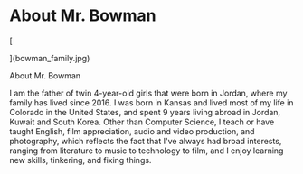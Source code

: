 # About Mr. Bowman
[

](bowman_family.jpg)

About Mr. Bowman

I am the father of twin 4-year-old girls that were born in Jordan, where my family has lived since 2016. I was born in Kansas and lived most of my life in Colorado in the United States, and spent 9 years living abroad in Jordan, Kuwait and South Korea. Other than Computer Science, I teach or have taught English, film appreciation, audio and video production, and photography, which reflects the fact that I've always had broad interests, ranging from literature to music to technology to film, and I enjoy learning new skills, tinkering, and fixing things. 